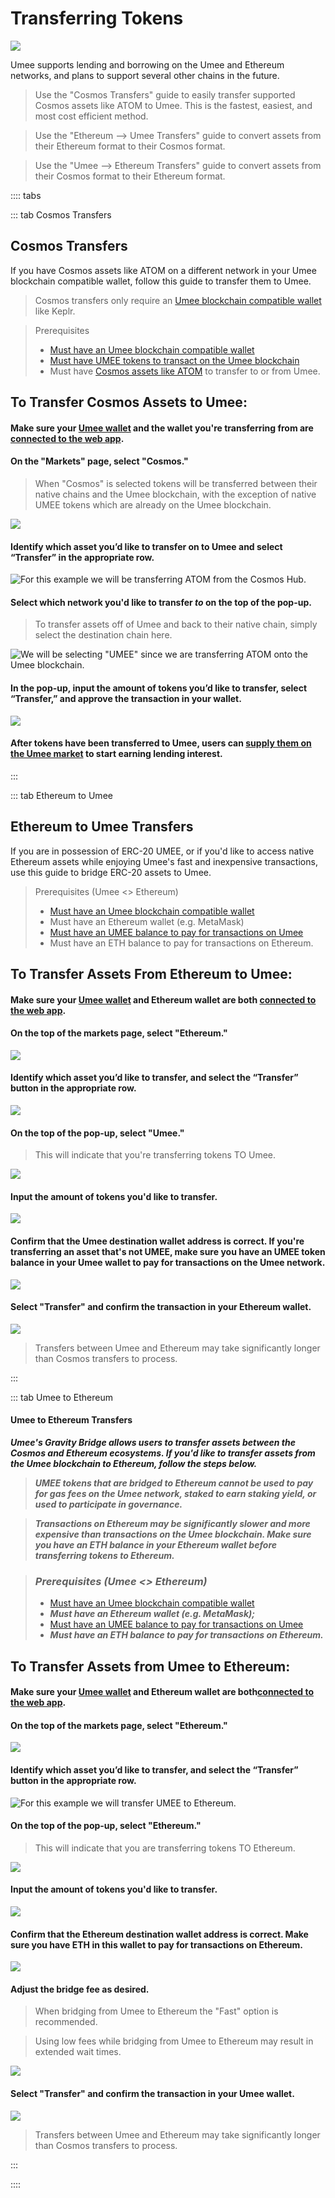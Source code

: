 # Transferring Tokens

![](/bg/transferring-tokens.png)

Umee supports lending and borrowing on the Umee and Ethereum networks, and plans to support several other chains in the future.

> Use the "Cosmos Transfers" guide to easily transfer supported Cosmos assets like ATOM to Umee. This is the fastest, easiest, and most cost efficient method.

> Use the "Ethereum --> Umee Transfers" guide to convert assets from their Ethereum format to their Cosmos format.

> Use the "Umee --> Ethereum Transfers" guide to convert assets from their Cosmos format to their Ethereum format.

:::: tabs

::: tab Cosmos Transfers

## Cosmos Transfers

If you have Cosmos assets like ATOM on a different network in your Umee blockchain compatible wallet, follow this guide to transfer them to Umee.

> Cosmos transfers only require an [Umee blockchain compatible wallet](/users/getting-started/creating-wallet.html#creating-an-umee-blockchain-compatible-wallet) like Keplr.

> Prerequisites
>
> * [Must have an Umee blockchain compatible wallet](/users/getting-started/creating-wallet.html#creating-an-umee-blockchain-compatible-wallet)
> * [Must have UMEE tokens to transact on the Umee blockchain](/users/getting-started/funding-wallet)
> * Must have [Cosmos assets like ATOM](/users/getting-started/funding-wallet.html#withdrawing-native-cosmos-tokens) to transfer to or from Umee.

## To Transfer Cosmos Assets to Umee:

#### Make sure your [Umee wallet](/users/getting-started/creating-wallet.html#creating-an-umee-blockchain-compatible-wallet) and the wallet you're transferring from are [connected to the web app](/users/using-the-web-app/connecting-app).

#### On the "Markets" page, select "Cosmos."

> When "Cosmos" is selected tokens will be transferred between their native chains and the Umee blockchain, with the exception of native UMEE tokens which are already on the Umee blockchain.

![](/bg/ibc-1.png)

#### Identify which asset you’d like to transfer on to Umee and select “Transfer” in the appropriate row.

![For this example we will be transferring ATOM from the Cosmos Hub.](/bg/ibc-2.png)

#### Select which network you'd like to transfer _**to**_ on the top of the pop-up.

> To transfer assets off of Umee and back to their native chain, simply select the destination chain here.

![We will be selecting "UMEE" since we are transferring ATOM onto the Umee blockchain.](/bg/ibc-3.png)

#### In the pop-up, input the amount of tokens you’d like to transfer, select “Transfer,” and approve the transaction in your wallet.

![](/bg/ibc-4.png)

#### After tokens have been transferred to Umee, users can [supply them on the Umee market](/users/using-the-web-app/supply-withdraw) to start earning lending interest.

:::

::: tab Ethereum to Umee

## Ethereum to Umee Transfers

If you are in possession of ERC-20 UMEE, or if you'd like to access native Ethereum assets while enjoying Umee's fast and inexpensive transactions, use this guide to bridge ERC-20 assets to Umee.

> Prerequisites (Umee <> Ethereum)
>
> * [Must have an Umee blockchain compatible wallet](/users/getting-started/creating-wallet.html#creating-an-umee-blockchain-compatible-wallet)
> * Must have an Ethereum wallet (e.g. MetaMask)
> * [Must have an UMEE balance to pay for transactions on Umee](/users/getting-started/funding-wallet)
> * Must have an ETH balance to pay for transactions on Ethereum.

## To Transfer Assets From Ethereum to Umee:

#### Make sure your [Umee wallet](/users/getting-started/creating-wallet.html#creating-an-umee-blockchain-compatible-wallet) and Ethereum wallet are both [connected to the web app](/users/using-the-web-app/connecting-app).

#### On the top of the markets page, select "Ethereum."

![](/bg/eth-to-umee-1.png)

#### Identify which asset you’d like to transfer, and select the “Transfer” button in the appropriate row.

![](/bg/eth-to-umee-2.png)

#### On the top of the pop-up, select "Umee."

> This will indicate that you're transferring tokens TO Umee.

![](/bg/eth-to-umee-3.png)

#### Input the amount of tokens you'd like to transfer.

![](/bg/eth-to-umee-4.png)

#### Confirm that the Umee destination wallet address is correct. If you're transferring an asset that's not UMEE, make sure you have an UMEE token balance in your Umee wallet to pay for transactions on the Umee network.

![](/bg/eth-to-umee-5.png)

#### Select "Transfer" and confirm the transaction in your Ethereum wallet.

![](/bg/eth-to-umee-6.png)

> Transfers between Umee and Ethereum may take significantly longer than Cosmos transfers to process.

:::

::: tab Umee to Ethereum

#### Umee to Ethereum Transfers

_**Umee's Gravity Bridge allows users to transfer assets between the Cosmos and Ethereum ecosystems. If you'd like to transfer assets from the Umee blockchain to Ethereum, follow the steps below.**_

> _**UMEE tokens that are bridged to Ethereum cannot be used to pay for gas fees on the Umee network, staked to earn staking yield, or used to participate in governance.**_

> _**Transactions on Ethereum may be significantly slower and more expensive than transactions on the Umee blockchain. Make sure you have an ETH balance in your Ethereum wallet before transferring tokens to Ethereum.**_

> ### _**Prerequisites (Umee <> Ethereum)**_
>
> * [Must have an Umee blockchain compatible wallet](/users/getting-started/creating-wallet.html#creating-an-umee-blockchain-compatible-wallet)
> * _**Must have an Ethereum wallet (e.g. MetaMask);**_
> * [Must have an UMEE balance to pay for transactions on Umee](/users/getting-started/funding-wallet)
> * _**Must have an ETH balance to pay for transactions on Ethereum.**_

## To Transfer Assets from Umee to Ethereum:

#### Make sure your [Umee wallet](/users/getting-started/creating-wallet.html#creating-an-umee-blockchain-compatible-wallet) and Ethereum wallet are both[connected to the web app](/users/using-the-web-app/connecting-app).

#### On the top of the markets page, select "Ethereum."

![](/bg/umee-to-eth-1.png)

#### Identify which asset you’d like to transfer, and select the “Transfer” button in the appropriate row.

![For this example we will transfer UMEE to Ethereum.](/bg/umee-to-eth-2.png)

#### On the top of the pop-up, select "Ethereum."

> This will indicate that you are transferring tokens TO Ethereum.

![](/bg/umee-to-eth-3.png)

#### Input the amount of tokens you'd like to transfer.

![](/bg/umee-to-eth-4.png)

#### Confirm that the Ethereum destination wallet address is correct. Make sure you have ETH in this wallet to pay for transactions on Ethereum.

![](/bg/umee-to-eth-5.png)

#### Adjust the bridge fee as desired.

> When bridging from Umee to Ethereum the "Fast" option is recommended.

> Using low fees while bridging from Umee to Ethereum may result in extended wait times.

![](/bg/umee-to-eth-6.png)

#### Select "Transfer" and confirm the transaction in your Umee wallet.

![](/bg/umee-to-eth-7.png)

> Transfers between Umee and Ethereum may take significantly longer than Cosmos transfers to process.

:::

::::